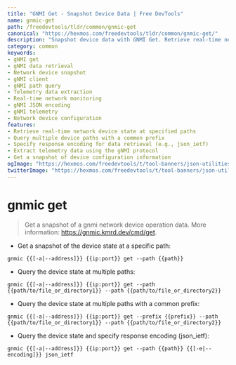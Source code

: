 ```yaml
---
title: "GNMI Get - Snapshot Device Data | Free DevTools"
name: gnmic-get
path: /freedevtools/tldr/common/gnmic-get
canonical: "https://hexmos.com/freedevtools/tldr/common/gnmic-get/"
description: "Snapshot device data with GNMI Get. Retrieve real-time network device state using gNMI protocol for efficient monitoring and diagnostics. Free online tool, no registration required."
category: common
keywords:
- gNMI get
- gNMI data retrieval
- Network device snapshot
- gNMI client
- gNMI path query
- Telemetry data extraction
- Real-time network monitoring
- gNMI JSON encoding
- gNMI telemetry
- Network device configuration
features:
- Retrieve real-time network device state at specified paths
- Query multiple device paths with a common prefix
- Specify response encoding for data retrieval (e.g., json_ietf)
- Extract telemetry data using the gNMI protocol
- Get a snapshot of device configuration information
ogImage: "https://hexmos.com/freedevtools/t/tool-banners/json-utilities-banner.png"
twitterImage: "https://hexmos.com/freedevtools/t/tool-banners/json-utilities-banner.png"
---
```


# gnmic get

> Get a snapshot of a gnmi network device operation data.
> More information: <https://gnmic.kmrd.dev/cmd/get>.

- Get a snapshot of the device state at a specific path:

`gnmic {{[-a|--address]}} {{ip:port}} get --path {{path}}`

- Query the device state at multiple paths:

`gnmic {{[-a|--address]}} {{ip:port}} get --path {{path/to/file_or_directory1}} --path {{path/to/file_or_directory2}}`

- Query the device state at multiple paths with a common prefix:

`gnmic {{[-a|--address]}} {{ip:port}} get --prefix {{prefix}} --path {{path/to/file_or_directory1}} --path {{path/to/file_or_directory2}}`

- Query the device state and specify response encoding (json_ietf):

`gnmic {{[-a|--address]}} {{ip:port}} get --path {{path}} {{[-e|--encoding]}} json_ietf`
